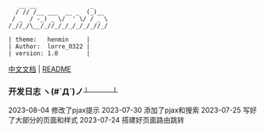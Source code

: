 ```
   __ __               _    
  / // /__ ___  __ _  (_)__  
 / _  / -_) _ \/  ' \/ / _ \ 
/_//_/\__/_//_/_/_/_/_/_//_/ 

| theme:   henmin     |
| Author:  lorre_0322 |
| version: 1.0        |
```
[中文文档](README.md) | [README](README_en.md)

### 开发日志 ヽ(#`Д´)ノ┴────┴
2023-08-04  修改了pjax提示
2023-07-30  添加了pjax和搜索
2023-07-25  写好了大部分的页面和样式
2023-07-24  搭建好页面路由跳转